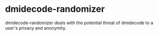 # dmidecode-randomizer
dmidecode-randomizer deals with the potential threat of dmidecode to a user's privacy and anonymity.
